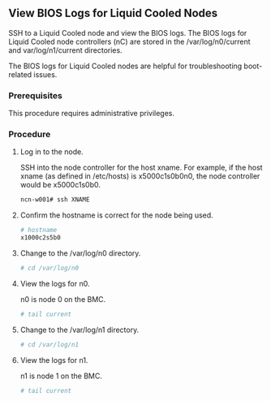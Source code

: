 ## View BIOS Logs for Liquid Cooled Nodes

SSH to a Liquid Cooled node and view the BIOS logs. The BIOS logs for Liquid Cooled node controllers \(nC\) are stored in the /var/log/n0/current and var/log/n1/current directories.

The BIOS logs for Liquid Cooled nodes are helpful for troubleshooting boot-related issues.

### Prerequisites

This procedure requires administrative privileges.

### Procedure

1.  Log in to the node.

    SSH into the node controller for the host xname. For example, if the host xname \(as defined in /etc/hosts\) is x5000c1s0b0n0, the node controller would be x5000c1s0b0.

    ```bash
    ncn-w001# ssh XNAME
    ```

2.  Confirm the hostname is correct for the node being used.

    ```bash
    # hostname
    x1000c2s5b0
    ```

3.  Change to the /var/log/n0 directory.

    ```bash
    # cd /var/log/n0
    ```

4.  View the logs for n0.

    n0 is node 0 on the BMC.

    ```bash
    # tail current
    ```

5.  Change to the /var/log/n1 directory.

    ```bash
    # cd /var/log/n1
    ```

6.  View the logs for n1.

    n1 is node 1 on the BMC.

    ```bash
    # tail current
    ```


